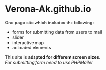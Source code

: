# Verona-Ak.github.io
One page site which includes the following:
<ul>
  <li>forms for submitting data from users to mail</li>
  <li>slider</li>
  <li>interactive map</li>
  <li>animated elements</li>
</ul>
This site is <b>adapted for different screen sizes</b>.<br> 
<i>For submitting form need to use PHPMailer</i>
